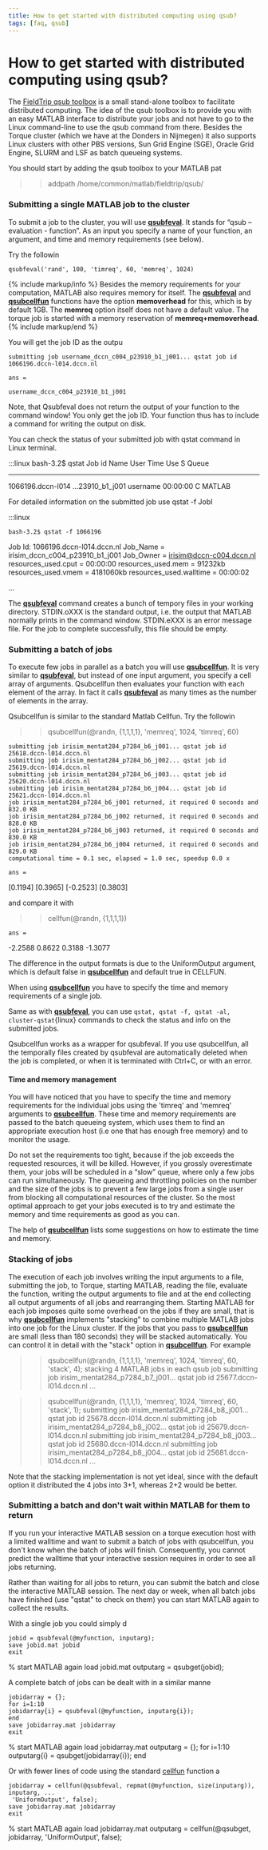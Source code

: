 ```yaml
---
title: How to get started with distributed computing using qsub?
tags: [faq, qsub]
---
```


# How to get started with distributed computing using qsub?

The [FieldTrip qsub toolbox](http://github.com/fieldtrip/fieldtrip/tree/master/qsub) is a small stand-alone toolbox to facilitate distributed computing. The idea of the qsub toolbox is to provide you with an easy MATLAB interface to distribute your jobs and not have to go to the Linux command-line to use the qsub command from there. Besides the Torque cluster (which we have at the Donders in Nijmegen) it also supports Linux clusters with other PBS versions, Sun Grid Engine (SGE), Oracle Grid Engine, SLURM and LSF as batch queueing systems.

You should start by adding the qsub toolbox to your MATLAB pat

  >> addpath /home/common/matlab/fieldtrip/qsub/

### Submitting a single MATLAB job to the cluster

To submit a job to the cluster, you will use **[qsubfeval](/reference/qsubfeval)**. It stands for “qsub – evaluation - function”. As an input you specify a name of your function, an argument, and time and memory requirements (see below).

Try the followin

    qsubfeval('rand', 100, 'timreq', 60, 'memreq', 1024)

{% include markup/info %}
Besides the memory requirements for your computation, MATLAB also requires memory for itself. The **[qsubfeval](/reference/qsubfeval)** and **[qsubcellfun](/reference/qsubcellfun)** functions have the option **memoverhead** for this, which is by default 1GB. The **memreq** option itself does not have a default value. The torque job is started with a memory reservation of **memreq+memoverhead**.
{% include markup/end %}

You will get the job ID as the outpu

    submitting job username_dccn_c004_p23910_b1_j001... qstat job id 1066196.dccn-l014.dccn.nl

    ans =

    username_dccn_c004_p23910_b1_j001


Note, that Qsubfeval does not return the output of your function to the command window! You only get the job ID. Your function thus has to include a command for writing the output on disk.

You can check the status of your submitted job with qstat command in Linux terminal.

  :::linux
    bash-3.2$ qstat
  Job id                    Name             User            Time Use S Queue
  ------------------------- ---------------- --------------- -------- - -----  
  1066196.dccn-l014          ...23910_b1_j001 username          00:00:00 C MATLAB   

For detailed information on the submitted job use qstat -f JobI

  :::linux

    bash-3.2$ qstat -f 1066196
  Job Id: 1066196.dccn-l014.dccn.nl
      Job_Name = irisim_dccn_c004_p23910_b1_j001
      Job_Owner = irisim@dccn-c004.dccn.nl
      resources_used.cput = 00:00:00
      resources_used.mem = 91232kb
      resources_used.vmem = 4181060kb
      resources_used.walltime = 00:00:02

  ...

The **[qsubfeval](/reference/qsubfeval)** command creates a bunch of tempory files in your working directory. STDIN.oXXX is the standard output, i.e. the output that MATLAB normally prints in the command window. STDIN.eXXX is an error message file. For the job to complete successfully, this file should be empty.

### Submitting a batch of jobs

To execute few jobs in parallel as a batch you will use **[qsubcellfun](/reference/qsubcellfun)**. It is very similar to **[qsubfeval](/reference/qsubfeval)**, but instead of one input argument, you specify a cell array of arguments. Qsubcellfun then evaluates your function with each element of the array. In fact it calls **[qsubfeval](/reference/qsubfeval)** as many times as the number of elements in the array.

Qsubcellfun is similar to the standard Matlab Cellfun. Try the followin

  >> qsubcellfun(@randn, {1,1,1,1}, 'memreq', 1024, 'timreq', 60)

    submitting job irisim_mentat284_p7284_b6_j001... qstat job id 25618.dccn-l014.dccn.nl
    submitting job irisim_mentat284_p7284_b6_j002... qstat job id 25619.dccn-l014.dccn.nl
    submitting job irisim_mentat284_p7284_b6_j003... qstat job id 25620.dccn-l014.dccn.nl
    submitting job irisim_mentat284_p7284_b6_j004... qstat job id 25621.dccn-l014.dccn.nl
    job irisim_mentat284_p7284_b6_j001 returned, it required 0 seconds and 832.0 KB
    job irisim_mentat284_p7284_b6_j002 returned, it required 0 seconds and 828.0 KB
    job irisim_mentat284_p7284_b6_j003 returned, it required 0 seconds and 830.0 KB
    job irisim_mentat284_p7284_b6_j004 returned, it required 0 seconds and 829.0 KB
    computational time = 0.1 sec, elapsed = 1.0 sec, speedup 0.0 x

    ans =
  [0.1194] [0.3965] [-0.2523] [0.3803]

and compare it with

  >> cellfun(@randn, {1,1,1,1})

    ans =
  -2.2588 0.8622 0.3188 -1.3077

The difference in the output formats is due to the UniformOutput argument, which is default false in **[qsubcellfun](/reference/qsubcellfun)** and default true in CELLFUN.

When using **[qsubcellfun](/reference/qsubcellfun)** you have to specify the time and memory requirements of a single job.

Same as with **[qsubfeval](/reference/qsubfeval)**, you can use ` qstat, qstat -f, qstat -al, cluster-qstat `{linux} commands to check the status and info on the submitted jobs.

Qsubcellfun works as a wrapper for qsubfeval. If you use qsubcellfun, all the temporally files created by qsubfeval are automatically deleted when the job is completed, or when it is terminated with Ctrl+C, or with an error.

#### Time and memory management

You will have noticed that you have to specify the time and memory requirements for the individual jobs using the 'timreq' and 'memreq' arguments to **[qsubcellfun](/reference/qsubcellfun)**. These time and memory requirements are passed to the batch queueing system, which uses them to find an appropriate execution host (i.e one that has enough free memory) and to monitor the usage.

Do not set the requirements too tight, because if the job exceeds the requested resources, it will be killed. However, if you grossly overestimate them, your jobs will be scheduled in a “slow” queue, where only a few jobs can run simultaneously. The queueing and throttling policies on the number and the size of the jobs is to prevent a few large jobs from a single user from blocking all computational resources of the cluster. So the most optimal approach to get your jobs executed is to try and estimate the memory and time requirements as good as you can.

The help of **[qsubcellfun](/reference/qsubcellfun)** lists some suggestions on how to estimate the time and memory.

### Stacking of jobs

The execution of each job involves writing the input arguments to a file, submitting the job, to Torque, starting MATLAB, reading the file, evaluate the function, writing the output arguments to file and at the end collecting all output arguments of all jobs and rearranging them. Starting MATLAB for each job imposes quite some overhead on the jobs if they are small, that is why **[qsubcellfun](/reference/qsubcellfun)** implements "stacking" to combine multiple MATLAB jobs into one job for the Linux cluster. If the jobs that you pass to **[qsubcellfun](/reference/qsubcellfun)** are small (less than 180 seconds) they will be stacked automatically. You can control it in detail with the "stack" option in **[qsubcellfun](/reference/qsubcellfun)**. For example

  >> qsubcellfun(@randn, {1,1,1,1}, 'memreq', 1024, 'timreq', 60, 'stack', 4);
    stacking 4 MATLAB jobs in each qsub job
    submitting job irisim_mentat284_p7284_b7_j001... qstat job id 25677.dccn-l014.dccn.nl
  ...

  >> qsubcellfun(@randn, {1,1,1,1}, 'memreq', 1024, 'timreq', 60, 'stack', 1);
    submitting job irisim_mentat284_p7284_b8_j001... qstat job id 25678.dccn-l014.dccn.nl
    submitting job irisim_mentat284_p7284_b8_j002... qstat job id 25679.dccn-l014.dccn.nl
    submitting job irisim_mentat284_p7284_b8_j003... qstat job id 25680.dccn-l014.dccn.nl
    submitting job irisim_mentat284_p7284_b8_j004... qstat job id 25681.dccn-l014.dccn.nl
  ...

Note that the stacking implementation is not yet ideal, since with the default option it distributed the 4 jobs into 3+1, whereas 2+2 would be better.

### Submitting a batch and don't wait within MATLAB for them to return

If you run your interactive MATLAB session on a torque execution host with a limited walltime and want to submit a batch of jobs with qsubcellfun, you don't know when the batch of jobs will finish. Consequently, you cannot predict the walltime that your interactive session requires in order to see all jobs returning.

Rather than waiting for all jobs to return, you can submit the batch and close the interactive MATLAB session. The next day or week, when all batch jobs have finished (use "qstat" to check on them) you can start MATLAB again to collect the results.

With a single job you could simply d

    jobid = qsubfeval(@myfunction, inputarg);
    save jobid.mat jobid
    exit

  % start MATLAB again
    load jobid.mat
    outputarg = qsubget(jobid);

A complete batch of jobs can be dealt with in a similar manne

    jobidarray = {};
    for i=1:10
    jobidarray{i} = qsubfeval(@myfunction, inputarg{i});
    end
    save jobidarray.mat jobidarray
    exit

  % start MATLAB again
    load jobidarray.mat
    outputarg = {};
    for i=1:10
    outputarg{i} = qsubget(jobidarray{i});
    end

Or with fewer lines of code using the standard [cellfun](http://www.mathworks.nl/help/matlab/ref/cellfun.html) function a

    jobidarray = cellfun(@qsubfeval, repmat(@myfunction, size(inputarg)), inputarg, ...
     'UniformOutput', false);
    save jobidarray.mat jobidarray
    exit

  % start MATLAB again
    load jobidarray.mat
    outputarg = cellfun(@qsubget, jobidarray, 'UniformOutput', false);
